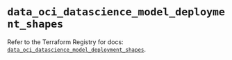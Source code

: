 # `data_oci_datascience_model_deployment_shapes`

Refer to the Terraform Registry for docs: [`data_oci_datascience_model_deployment_shapes`](https://registry.terraform.io/providers/oracle/oci/6.18.0/docs/data-sources/datascience_model_deployment_shapes).

